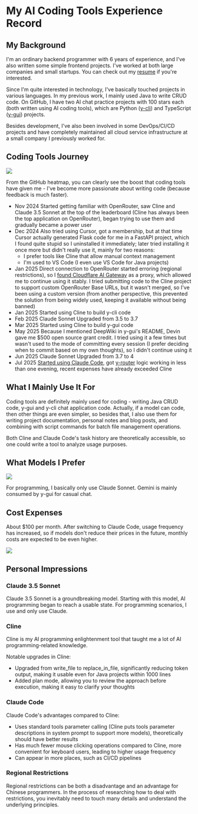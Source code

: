 # My AI Coding Tools Experience Record

## My Background

I'm an ordinary backend programmer with 6 years of experience, and I've also written some simple frontend projects. I've worked at both large companies and small startups. You can check out my [resume](https://cdn.luohy15.com/cv.pdf) if you're interested.

Since I'm quite interested in technology, I've basically touched projects in various languages. In my previous work, I mainly used Java to write CRUD code. On GitHub, I have two AI chat practice projects with 100 stars each (both written using AI coding tools), which are Python ([y-cli](https://github.com/luohy15/y-cli)) and TypeScript ([y-gui](https://github.com/luohy15/y-gui)) projects.

Besides development, I've also been involved in some DevOps/CI/CD projects and have completely maintained all cloud service infrastructure at a small company I previously worked for.

## Coding Tools Journey

![](https://cdn.luohy15.com/ai-coding-tools-using-experience-1.png)

From the GitHub heatmap, you can clearly see the boost that coding tools have given me - I've become more passionate about writing code (because feedback is much faster).

- Nov 2024 Started getting familiar with OpenRouter, saw Cline and Claude 3.5 Sonnet at the top of the leaderboard (Cline has always been the top application on OpenRouter), began trying to use them and gradually became a power user
- Dec 2024 Also tried using Cursor, got a membership, but at that time Cursor actually generated Flask code for me in a FastAPI project, which I found quite stupid so I uninstalled it immediately; later tried installing it once more but didn't really use it, mainly for two reasons:
	- I prefer tools like Cline that allow manual context management
	- I'm used to VS Code (I even use VS Code for Java projects)
- Jan 2025 Direct connection to OpenRouter started erroring (regional restrictions), so I [found Cloudflare AI Gateway](https://luohy15.com/cline-openrouter-fix/) as a proxy, which allowed me to continue using it stably. I tried submitting code to the Cline project to support custom OpenRouter Base URLs, but it wasn't merged, so I've been using a custom version (from another perspective, this prevented the solution from being widely used, keeping it available without being banned)
- Jan 2025 Started using Cline to build y-cli code
- Feb 2025 Claude Sonnet Upgraded from 3.5 to 3.7
- Mar 2025 Started using Cline to build y-gui code
- May 2025 Because I mentioned DeepWiki in y-gui's README, Devin gave me $500 open source grant credit. I tried using it a few times but wasn't used to the mode of committing every session (I prefer deciding when to commit based on my own thoughts), so I didn't continue using it
- Jun 2025 Claude Sonnet Upgraded from 3.7 to 4
- Jul 2025 [Started using Claude Code](https://luohy15.com/compare-cline-and-claude-code/), got [y-router](https://luohy15.com/building-y-router/) logic working in less than one evening, recent expenses have already exceeded Cline

## What I Mainly Use It For

Coding tools are definitely mainly used for coding - writing Java CRUD code, y-gui and y-cli chat application code. Actually, if a model can code, then other things are even simpler, so besides that, I also use them for writing project documentation, personal notes and blog posts, and combining with script commands for batch file management operations.

Both Cline and Claude Code's task history are theoretically accessible, so one could write a tool to analyze usage purposes.

## What Models I Prefer

![](https://cdn.luohy15.com/ai-coding-tools-using-experience-2.png)

For programming, I basically only use Claude Sonnet. Gemini is mainly consumed by y-gui for casual chat.

## Cost Expenses

About $100 per month. After switching to Claude Code, usage frequency has increased, so if models don't reduce their prices in the future, monthly costs are expected to be even higher.

![](https://cdn.luohy15.com/ai-coding-tools-using-experience-3.png)

## Personal Impressions

### Claude 3.5 Sonnet

Claude 3.5 Sonnet is a groundbreaking model. Starting with this model, AI programming began to reach a usable state. For programming scenarios, I use and only use Claude.

### Cline

Cline is my AI programming enlightenment tool that taught me a lot of AI programming-related knowledge.

Notable upgrades in Cline:

- Upgraded from write_file to replace_in_file, significantly reducing token output, making it usable even for Java projects within 1000 lines
- Added plan mode, allowing you to review the approach before execution, making it easy to clarify your thoughts

### Claude Code

Claude Code's advantages compared to Cline:

- Uses standard tools parameter calling (Cline puts tools parameter descriptions in system prompt to support more models), theoretically should have better results
- Has much fewer mouse clicking operations compared to Cline, more convenient for keyboard users, leading to higher usage frequency
- Can appear in more places, such as CI/CD pipelines

### Regional Restrictions

Regional restrictions can be both a disadvantage and an advantage for Chinese programmers. In the process of researching how to deal with restrictions, you inevitably need to touch many details and understand the underlying principles.